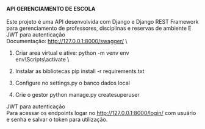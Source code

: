 **API GERENCIAMENTO DE ESCOLA**\
\
Este projeto é uma API desenvolvida com Django e Django REST Framework para gerenciamento de professores, disciplinas e reservas de ambiente E JWT para autenticação\
Documentação: http://127.0.0.1:8000/swagger/
\
1. Criar area virtual e ative:
      python -m venv env \
      env\Scripts\activate \

2. Instalar as bibliotecas
      pip install -r requirements.txt

3.  Configure no settings.py o banco dados local

4.  Crie o gestor
      python manage.py createsuperuser

JWT para autenticação\
Para acessar os endpoints logar no http://127.0.0.1:8000/login/ com usuário e senha e salvar o token para utilização.
